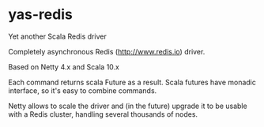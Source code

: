 yas-redis
=========

Yet another Scala Redis driver

Completely asynchronous Redis (http://www.redis.io) driver.

Based on Netty 4.x and Scala 10.x

Each command returns scala Future as a result.
Scala futures have monadic interface, so it's easy to combine commands.

Netty allows to scale the driver and (in the future) upgrade it to be usable with a Redis cluster, handling several
thousands of nodes.